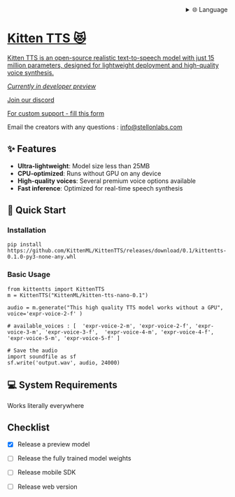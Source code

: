 
<div align="right">
  <details>
    <summary >🌐 Language</summary>
    <div>
      <div align="center">
        <a href="https://openaitx.github.io/view.html?user=KittenML&project=KittenTTS&lang=en">English</a>
        | <a href="https://openaitx.github.io/view.html?user=KittenML&project=KittenTTS&lang=zh-CN">简体中文</a>
        | <a href="https://openaitx.github.io/view.html?user=KittenML&project=KittenTTS&lang=zh-TW">繁體中文</a>
        | <a href="https://openaitx.github.io/view.html?user=KittenML&project=KittenTTS&lang=ja">日本語</a>
        | <a href="https://openaitx.github.io/view.html?user=KittenML&project=KittenTTS&lang=ko">한국어</a>
        | <a href="https://openaitx.github.io/view.html?user=KittenML&project=KittenTTS&lang=hi">हिन्दी</a>
        | <a href="https://openaitx.github.io/view.html?user=KittenML&project=KittenTTS&lang=th">ไทย</a>
        | <a href="https://openaitx.github.io/view.html?user=KittenML&project=KittenTTS&lang=fr">Français</a>
        | <a href="https://openaitx.github.io/view.html?user=KittenML&project=KittenTTS&lang=de">Deutsch</a>
        | <a href="https://openaitx.github.io/view.html?user=KittenML&project=KittenTTS&lang=es">Español</a>
        | <a href="https://openaitx.github.io/view.html?user=KittenML&project=KittenTTS&lang=it">Italiano</a>
        | <a href="https://openaitx.github.io/view.html?user=KittenML&project=KittenTTS&lang=ru">Русский</a>
        | <a href="https://openaitx.github.io/view.html?user=KittenML&project=KittenTTS&lang=pt">Português</a>
        | <a href="https://openaitx.github.io/view.html?user=KittenML&project=KittenTTS&lang=nl">Nederlands</a>
        | <a href="https://openaitx.github.io/view.html?user=KittenML&project=KittenTTS&lang=pl">Polski</a>
        | <a href="https://openaitx.github.io/view.html?user=KittenML&project=KittenTTS&lang=ar">العربية</a>
        | <a href="https://openaitx.github.io/view.html?user=KittenML&project=KittenTTS&lang=fa">فارسی</a>
        | <a href="https://openaitx.github.io/view.html?user=KittenML&project=KittenTTS&lang=tr">Türkçe</a>
        | <a href="https://openaitx.github.io/view.html?user=KittenML&project=KittenTTS&lang=vi">Tiếng Việt</a>
        | <a href="https://openaitx.github.io/view.html?user=KittenML&project=KittenTTS&lang=id">Bahasa Indonesia</a>
        | <a href="https://openaitx.github.io/view.html?user=KittenML&project=KittenTTS&lang=as">অসমীয়া</
      </div>
    </div>
  </details>
</div>

# Kitten TTS 😻

Kitten TTS is an open-source realistic text-to-speech model with just 15 million parameters, designed for lightweight deployment and high-quality voice synthesis.

*Currently in developer preview*

[Join our discord](https://discord.com/invite/VJ86W4SURW)

[For custom support - fill this form ](https://docs.google.com/forms/d/e/1FAIpQLSc49erSr7jmh3H2yeqH4oZyRRuXm0ROuQdOgWguTzx6SMdUnQ/viewform?usp=preview)

Email the creators with any questions : info@stellonlabs.com


## ✨ Features

- **Ultra-lightweight**: Model size less than 25MB
- **CPU-optimized**: Runs without GPU on any device
- **High-quality voices**: Several premium voice options available
- **Fast inference**: Optimized for real-time speech synthesis



## 🚀 Quick Start

### Installation

```
pip install https://github.com/KittenML/KittenTTS/releases/download/0.1/kittentts-0.1.0-py3-none-any.whl
```



 ### Basic Usage 

```
from kittentts import KittenTTS
m = KittenTTS("KittenML/kitten-tts-nano-0.1")

audio = m.generate("This high quality TTS model works without a GPU", voice='expr-voice-2-f' )

# available_voices : [  'expr-voice-2-m', 'expr-voice-2-f', 'expr-voice-3-m', 'expr-voice-3-f',  'expr-voice-4-m', 'expr-voice-4-f', 'expr-voice-5-m', 'expr-voice-5-f' ]

# Save the audio
import soundfile as sf
sf.write('output.wav', audio, 24000)

```





## 💻 System Requirements

Works literally everywhere



## Checklist 

- [x] Release a preview model
- [ ] Release the fully trained model weights
- [ ] Release mobile SDK 
- [ ] Release web version 

